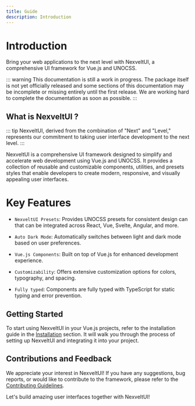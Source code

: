 ```yaml
---
title: Guide
description: Introduction
---
```


# Introduction

Bring your web applications to the next level with NexveltUI, a comprehensive UI framework for Vue.js and UNOCSS.

::: warning
This documentation is still a work in progress. The package itself is not yet officially released and some sections of this documentation may be incomplete or missing entirely until the first release. We are working hard to complete the documentation as soon as possible.
:::

## What is NexveltUI ?

::: tip
NexveltUI, derived from the combination of "Next" and "Level," represents our commitment to taking user interface development to the next level. 
:::

NexveltUI is a comprehensive UI framework designed to simplify and accelerate web development using Vue.js and UNOCSS. It provides a collection of reusable and customizable components, utilities, and presets styles that enable developers to create modern, responsive, and visually appealing user interfaces.

# Key Features

- `NexveltUI Presets`: Provides UNOCSS presets for consistent design can that can be integrated across React, Vue, Svelte, Angular, and more.

- `Auto Dark Mode`: Automatically switches between light and dark mode based on user preferences.

- `Vue.js Components`: Built on top of Vue.js for enhanced development experience.

- `Customizability`: Offers extensive customization options for colors, typography, and spacing.

- `Fully typed`: Components are fully typed with TypeScript for static typing and error prevention.

## Getting Started

To start using NexveltUI in your Vue.js projects, refer to the installation guide in the [Installation](./installation.md) section. It will walk you through the process of setting up NexveltUI and integrating it into your project.

## Contributions and Feedback

We appreciate your interest in NexveltUI! If you have any suggestions, bug reports, or would like to contribute to the framework, please refer to the [Contributing Guidelines](./index.md).
<!-- TODO update contributing guideliens link -->

Let's build amazing user interfaces together with NexveltUI!
